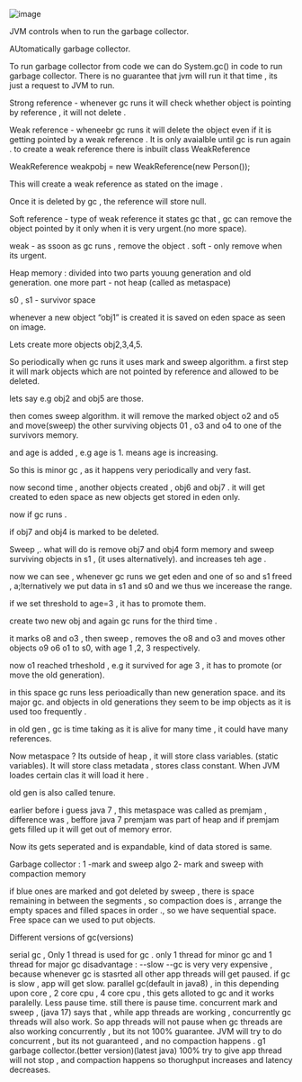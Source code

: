  
 

 ![image](https://github.com/user-attachments/assets/a4a2a6c2-cc10-42d3-bcd6-cd18635fd76f)


JVM controls when to run the garbage collector. 

AUtomatically garbage collector.

To run garbage collector from code we can do System.gc() in code to run garbage collector. There is no guarantee that jvm will run it that time , its just a request to JVM to run.

 

Strong reference - whenever gc runs it will check whether object is pointing by reference , it will not delete .
 
Weak reference - wheneebr gc runs it will delete the object even if it is getting pointed by a weak reference . It is only avaialble until gc is run again .
to create a weak reference there is inbuilt class WeakReference


WeakReference<Person> weakpobj = new WeakReference<Person>(new Person());

This will create a weak reference as stated on the image .

Once it is deleted by gc , the reference will store null.

 
 

Soft reference - type of weak reference it states gc that , gc can remove the object pointed by it only when it is very urgent.(no more space).

weak - as ssoon as gc runs , remove the object .
soft - only remove when its urgent.


Heap memory : 
divided into two parts youung generation and old generation.
one more part - not heap (called as metaspace)

 

 

s0 , s1 - survivor space

whenever a new object “obj1” is created it is saved on eden space as seen on image.

 

Lets create more objects obj2,3,4,5.
 
So periodically when gc runs it uses mark and sweep algorithm.
a first step it will mark objects which are not pointed by reference and allowed to be deleted.

lets say e.g obj2 and obj5 are those.
  
then comes sweep algorithm.
it will remove the marked object o2 and o5 and move(sweep) the other surviving objects 01 , o3 and o4 to one of the survivors memory.

 
and age is added , e.g age is 1. means age is increasing.

So this is minor gc , as it happens very periodically and very fast.

now second time , another objects created , obj6 and obj7 .
it will get created to eden space as new objects get stored in eden only.

now if gc runs .
 
if obj7 and obj4 is marked to be deleted.

Sweep ,. what will do is remove obj7 and obj4 form memory and sweep surviving objects in s1 , (it uses alternatively). and increases teh age .

 
 
now we can see , whenever gc runs we get eden and one of so and s1 freed , a;lternatively we put data in s1 and s0 and we thus we incerease the range.

if we set threshold to age=3 , it has to promote them.

create two new obj and again gc runs for the third time .

 

it marks o8 and o3 , then sweep ,
removes the o8 and o3 and moves other objects o9 o6 o1 to s0, with age 1 ,2, 3 respectively.

 

 
now o1 reached trheshold , e.g it survived for age 3 , it has to promote (or move the old generation).

 

 
in this space gc runs less perioadically than new generation space. and its major gc.
and objects in old generations they seem to be imp objects as it is used too frequently .

 
in old gen , gc is time taking as it is alive for many time , it could have many references.

Now metaspace ?
Its outside of heap , it will store class variables. (static variables).
It will store class metadata , stores class constant.
When JVM loades certain clas it will load it here .

old gen is also called tenure.
 
earlier before i guess java 7 , this metaspace was called as premjam , 
difference was , beffore java 7 premjam was part of heap and if premjam gets filled up it will get out of memory error.

Now its gets seperated and is expandable, kind of data stored is same.

Garbage collector :
1 -mark and sweep algo
2- mark and sweep with compaction memory 
 
if blue ones are marked and got deleted by sweep , there is space remaining in between the segments , so compaction does is , arrange the empty spaces and filled spaces in order ., so we have sequential space.
Free space can we used to put objects.

Different versions of gc(versions)

serial gc , 
Only 1 thread is used for gc . 
only 1 thread for minor gc and 1 thread for major gc 
disadvantage : 
--slow 
--gc is very very expensive , because whenever gc is stasrted all other app threads will get paused. 
if gc is slow , app will get slow. 
parallel gc(default in java8) , 
in this depending upon core , 2 core cpu , 4 core cpu , this gets alloted to gc and it works paralelly. 
Less pause time. still there is pause time.
concurrent mark and sweep , (java 17)
says that , while app threads are working , concurrently gc threads will also work. So app threads will not pause when gc threads are also working concurrently , but its not 100% guarantee.
JVM will try to do concurrent , but its not guaranteed , and no compaction happens .
g1 garbage collector.(better version)(latest java)
100% try to give app thread will not stop , and compaction happens
so thorughput increases and latency decreases.
 

